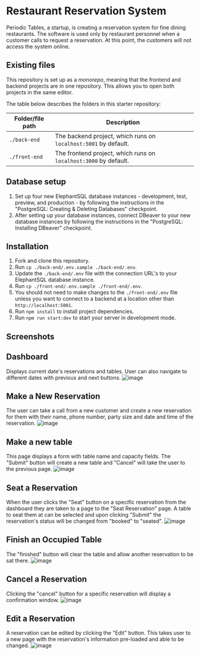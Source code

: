 # Restaurant Reservation System

Periodic Tables, a startup, is creating a reservation system for fine dining restaurants.
The software is used only by restaurant personnel when a customer calls to request a reservation.
At this point, the customers will not access the system online.

## Existing files

This repository is set up as a *monorepo*, meaning that the frontend and backend projects are in one repository. This allows you to open both projects in the same editor.

The table below describes the folders in this starter repository:

| Folder/file path | Description                                                      |
| ---------------- | ---------------------------------------------------------------- |
| `./back-end`     | The backend project, which runs on `localhost:5001` by default.  |
| `./front-end`    | The frontend project, which runs on `localhost:3000` by default. |

## Database setup

1. Set up four new ElephantSQL database instances - development, test, preview, and production - by following the instructions in the "PostgreSQL: Creating & Deleting Databases" checkpoint.
2. After setting up your database instances, connect DBeaver to your new database instances by following the instructions in the "PostgreSQL: Installing DBeaver" checkpoint.

## Installation

1. Fork and clone this repository.
1. Run `cp ./back-end/.env.sample ./back-end/.env`.
1. Update the `./back-end/.env` file with the connection URL's to your ElephantSQL database instance.
1. Run `cp ./front-end/.env.sample ./front-end/.env`.
1. You should not need to make changes to the `./front-end/.env` file unless you want to connect to a backend at a location other than `http://localhost:5001`.
1. Run `npm install` to install project dependencies.
1. Run `npm run start:dev` to start your server in development mode.

## Screenshots

## Dashboard 

Displays current date's reservations and tables. User can also navigate to different dates with previous and next buttons. 
![image](https://user-images.githubusercontent.com/109226895/210275533-fea0ad8d-e19a-44cd-9706-4200351945f3.png)


## Make a New Reservation

The user can take a call from a new customer and create a new reservation for them with their name, phone number, party size and date and time of the reservation.
![image](https://user-images.githubusercontent.com/109226895/210275554-ee186fb1-32b2-4548-b659-e3e7e7087b83.png)

## Make a new table
This page displays a form with table name and capacity fields. The "Submit" button will create a new table and "Cancel" will take the user to the previous page.
![image](https://user-images.githubusercontent.com/109226895/210275652-3d9c3b7c-7ee0-4b18-8be9-0281daa6437f.png)

## Seat a Reservation
When the user clicks the "Seat" button on a specific reservation from the dashboard they are taken to a page to the "Seat Reservation" page. A table to seat them at can be selected and upon clicking "Submit" the reservation's status will be changed from "booked" to "seated".
![image](https://user-images.githubusercontent.com/109226895/210275848-7117baf4-0aec-4527-b6ab-de327d677831.png)

## Finish an Occupied Table
The "finished" button will clear the table and allow another reservation to be sat there.
![image](https://user-images.githubusercontent.com/109226895/210275989-24caa555-db27-4c7a-beb5-0c1e74f61656.png)

## Cancel a Reservation
Clicking the "cancel" button for a specific reservation will display a confirmation window. 
![image](https://user-images.githubusercontent.com/109226895/210276140-99740be9-da2c-4333-8543-6cd10a9bec01.png)

## Edit a Reservation
A reservation can be edited by clicking the "Edit" button. This takes user to a new page with the reservation's information pre-loaded and able to be changed.
![image](https://user-images.githubusercontent.com/109226895/210276271-20903225-9c28-4f59-a775-9102c3d9c5a2.png)



